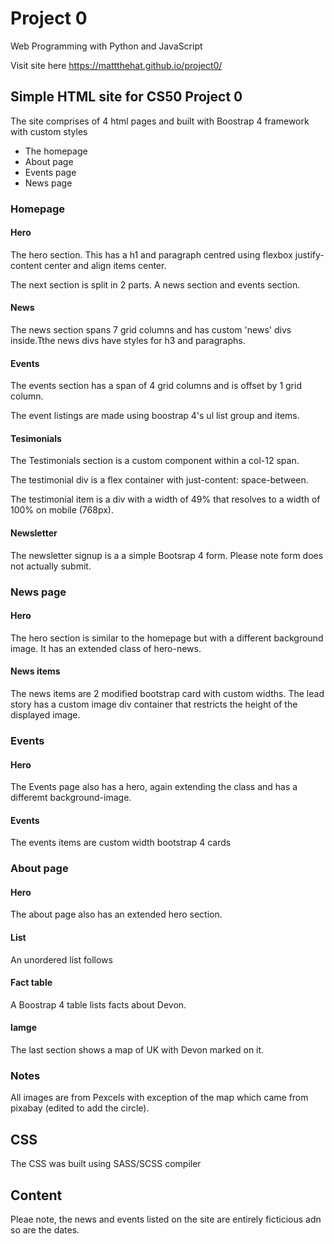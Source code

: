 # Project 0

Web Programming with Python and JavaScript

Visit site here https://mattthehat.github.io/project0/

## Simple HTML site for CS50 Project 0

The site comprises of 4 html pages and built with Boostrap 4 framework with custom styles

* The homepage
* About page
* Events page
* News page

### Homepage

#### Hero
The hero section. This has a h1 and paragraph centred using flexbox justify-content center and align items center.

The next section is split in 2 parts. A news section and events section. 

#### News
The news section spans 7 grid columns and has custom 'news' divs inside.Tthe news divs have styles for h3 and paragraphs. 

#### Events
The events section has a span of 4 grid columns and is offset by 1 grid column. 

The event listings are made using boostrap 4's ul list group and items.

#### Tesimonials

The Testimonials section is a custom component within a col-12 span. 

The testimonial div is a flex container with just-content: space-between. 

The testimonial item is a div with a width of 49% that resolves to a width of 100% on mobile (768px).

#### Newsletter

The newsletter signup is a a simple Bootsrap 4 form. Please note form does not actually submit.

### News page

#### Hero

The hero section is similar to the homepage but with a different background image. It has an extended class of hero-news.

#### News items

The news items are 2 modified bootstrap card with custom widths. The lead story has a custom image div container that restricts the height of the displayed image.


### Events

#### Hero

The Events page also has a hero, again extending the class and has a differemt background-image.

#### Events

The events items are custom width bootstrap 4 cards

### About page

#### Hero

The about page also has an extended hero section.

#### List

An unordered list follows 

#### Fact table

A Boostrap 4 table lists facts about Devon.

#### Iamge

The last section shows a map of UK with Devon marked on it.

### Notes

All images are from Pexcels with exception of the map which came from pixabay (edited to add the circle).

## CSS

The CSS was built using SASS/SCSS compiler

## Content 

Pleae note, the news and events listed on the site are entirely ficticious adn so are the dates.






